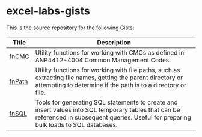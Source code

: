 # excel-labs-gists

This is the source repository for the following Gists:

|Title|Description|
|-|-|
|[fnCMC](https://gist.github.com/BakedPinata/a323e9e8b2c3e2bbdba828693b02692d)|Utility functions for working with CMCs as defined in ANP4412-4004 Common Management Codes.|
|[fnPath](https://gist.github.com/BakedPinata/50da565e21e6070802860bde266615c2s)|Utility functions for working with file paths, such as extracting file names, getting the parent directory or attempting to determine if the path is to a directory or file.|
|[fnSQL](https://gist.github.com/BakedPinata/b1774ce231f022e4c6f335547e1d6ae3)|Tools for generating SQL statements to create and insert values into SQL temporary tables that can be referenced in subsequent queries. Useful for preparing bulk loads to SQL databases.|